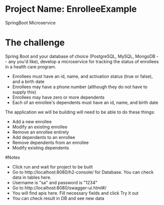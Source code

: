 # Project Name: EnrolleeExample 
 SpringBoot Microservice 

# The challenge
Spring Boot  and your database of choice (PostgreSQL, MySQL, MongoDB -- any you'd like), develop a microservice for tracking the status of enrollees in a health care program.
- Enrollees must have an id, name, and activation status (true or false), and a birth date
- Enrollees may have a phone number (although they do not have to supply this)
- Enrollees may have zero or more dependents
- Each of an enrollee's dependents must have an id, name, and birth date

The application we will be building will need to be able to do these things:
- Add a new enrollee
- Modify an existing enrollee
- Remove an enrollee entirely
- Add dependents to an enrollee
- Remove dependents from an enrollee
- Modify existing dependents


#Notes
- Click run and wait for project to be built
- Go to http://localhost:8080/h2-console/ for Database. You can check data in tables here.
- Username is "sa" and password is "1234"
- Go to http://localhost:8080/swagger-ui.html#/
- You will find apis here. Fill necessary fields and click Try it out
- You can check result in DB and see new data
